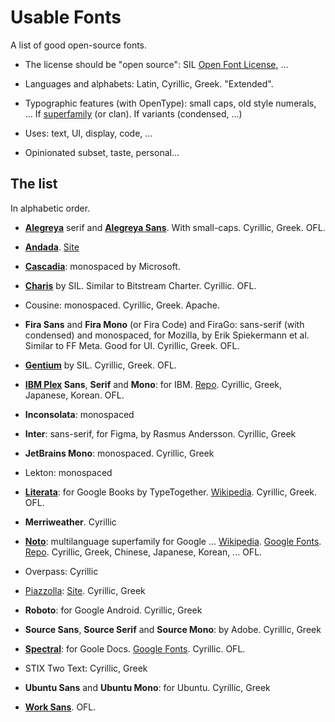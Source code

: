 # Usable Fonts

A list of good open-source fonts.

- The license should be "open source": SIL [Open Font License](https://openfontlicense.org/), ...

- Languages and alphabets: Latin, Cyrillic, Greek. "Extended".

- Typographic features (with OpenType): small caps, old style numerals, ... If [superfamily](https://en.wikipedia.org/wiki/Font_superfamily) (or clan). If variants (condensed, ...)

- Uses: text, UI, display, code, ...

- Opinionated subset, taste, personal...


## The list

In alphabetic order.

- [**Alegreya**](https://huertatipografica.com/en/fonts/alegreya-ht-pro) serif and [**Alegreya Sans**](https://huertatipografica.com/en/fonts/alegreya-sans-ht). With small-caps. Cyrillic, Greek. OFL.

- [**Andada**](https://huertatipografica.com/en/fonts/andada-ht-pro). [Site](https://andada.huertatipografica.com/)

- [**Cascadia**](https://github.com/microsoft/cascadia-code): monospaced by Microsoft.

- [**Charis**](https://software.sil.org/charis/) by SIL. Similar to Bitstream Charter. Cyrillic. OFL.

- Cousine: monospaced. Cyrillic, Greek. Apache.

- **Fira Sans** and **Fira Mono** (or Fira Code) and FiraGo: sans-serif (with condensed) and monospaced, for Mozilla, by Erik Spiekermann et al. Similar to FF Meta. Good for UI. Cyrillic, Greek. OFL.

- [**Gentium**](https://software.sil.org/gentium/) by SIL. Cyrillic, Greek. OFL.

- **[IBM Plex](https://www.ibm.com/plex/) Sans**, **Serif** and **Mono**: for IBM. [Repo](https://github.com/IBM/plex). Cyrillic, Greek, Japanese, Korean. OFL.

- **Inconsolata**: monospaced

- **Inter**: sans-serif, for Figma, by Rasmus Andersson. Cyrillic, Greek

- **JetBrains Mono**: monospaced. Cyrillic, Greek

- Lekton: monospaced

- [**Literata**](https://github.com/googlefonts/literata/): for Google Books by TypeTogether. [Wikipedia](https://en.wikipedia.org/wiki/Literata). Cyrillic, Greek. OFL.

- **Merriweather**. Cyrillic

- [**Noto**](https://notofonts.github.io/noto-docs/website/homepage/): multilanguage superfamily for Google ... [Wikipedia](https://en.wikipedia.org/wiki/Noto_fonts). [Google Fonts](https://fonts.google.com/noto). [Repo](https://github.com/notofonts). Cyrillic, Greek, Chinese, Japanese, Korean, ... OFL.

- Overpass: Cyrillic

- [Piazzolla](https://huertatipografica.com/en/fonts/piazzolla): [Site](https://piazzolla.huertatipografica.com/). Cyrillic, Greek
 
- **Roboto**: for Google Android. Cyrillic, Greek
 
- **Source Sans**, **Source Serif** and **Source Mono**: by Adobe. Cyrillic, Greek

- [**Spectral**](https://www.productiontype.com/family/spectral): for Goole Docs. [Google Fonts](https://fonts.google.com/specimen/Spectral). Cyrillic. OFL.

- STIX Two Text: Cyrillic, Greek

- **Ubuntu Sans** and **Ubuntu Mono**: for Ubuntu. Cyrillic, Greek

- [**Work Sans**](https://weiweihuanghuang.github.io/Work-Sans/). OFL.
